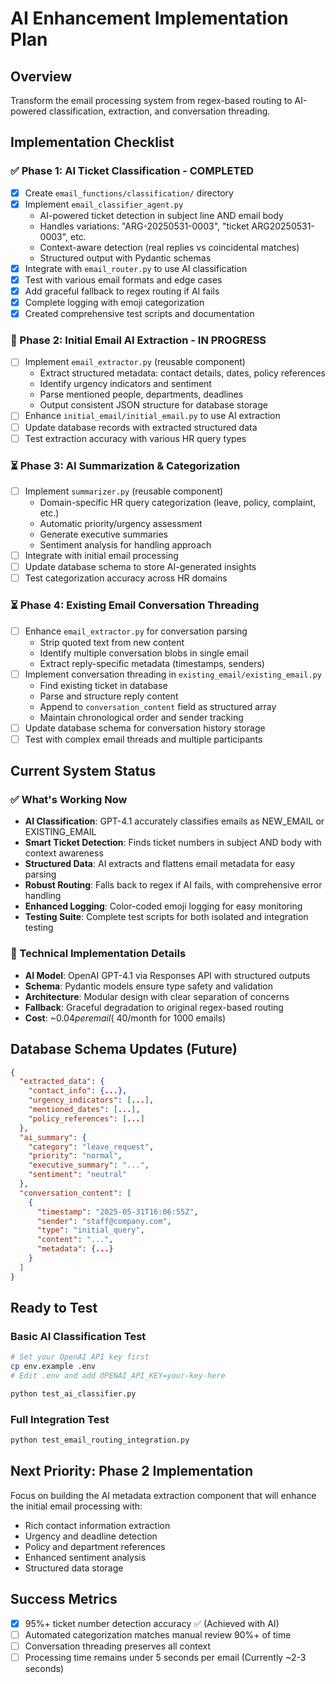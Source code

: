 # AI Enhancement Implementation Plan

## Overview
Transform the email processing system from regex-based routing to AI-powered classification, extraction, and conversation threading.

## Implementation Checklist

### ✅ Phase 1: AI Ticket Classification - COMPLETED
- [x] Create `email_functions/classification/` directory
- [x] Implement `email_classifier_agent.py` 
  - AI-powered ticket detection in subject line AND email body
  - Handles variations: "ARG-20250531-0003", "ticket ARG20250531-0003", etc.
  - Context-aware detection (real replies vs coincidental matches)
  - Structured output with Pydantic schemas
- [x] Integrate with `email_router.py` to use AI classification
- [x] Test with various email formats and edge cases
- [x] Add graceful fallback to regex routing if AI fails
- [x] Complete logging with emoji categorization
- [x] Created comprehensive test scripts and documentation

### 🔄 Phase 2: Initial Email AI Extraction - IN PROGRESS
- [ ] Implement `email_extractor.py` (reusable component)
  - Extract structured metadata: contact details, dates, policy references
  - Identify urgency indicators and sentiment
  - Parse mentioned people, departments, deadlines
  - Output consistent JSON structure for database storage
- [ ] Enhance `initial_email/initial_email.py` to use AI extraction
- [ ] Update database records with extracted structured data
- [ ] Test extraction accuracy with various HR query types

### ⏳ Phase 3: AI Summarization & Categorization  
- [ ] Implement `summarizer.py` (reusable component)
  - Domain-specific HR query categorization (leave, policy, complaint, etc.)
  - Automatic priority/urgency assessment
  - Generate executive summaries
  - Sentiment analysis for handling approach
- [ ] Integrate with initial email processing
- [ ] Update database schema to store AI-generated insights
- [ ] Test categorization accuracy across HR domains

### ⏳ Phase 4: Existing Email Conversation Threading
- [ ] Enhance `email_extractor.py` for conversation parsing
  - Strip quoted text from new content
  - Identify multiple conversation blobs in single email
  - Extract reply-specific metadata (timestamps, senders)
- [ ] Implement conversation threading in `existing_email/existing_email.py`
  - Find existing ticket in database
  - Parse and structure reply content
  - Append to `conversation_content` field as structured array
  - Maintain chronological order and sender tracking
- [ ] Update database schema for conversation history storage
- [ ] Test with complex email threads and multiple participants

## Current System Status

### ✅ What's Working Now
- **AI Classification**: GPT-4.1 accurately classifies emails as NEW_EMAIL or EXISTING_EMAIL
- **Smart Ticket Detection**: Finds ticket numbers in subject AND body with context awareness
- **Structured Data**: AI extracts and flattens email metadata for easy parsing
- **Robust Routing**: Falls back to regex if AI fails, with comprehensive error handling
- **Enhanced Logging**: Color-coded emoji logging for easy monitoring
- **Testing Suite**: Complete test scripts for both isolated and integration testing

### 🔧 Technical Implementation Details
- **AI Model**: OpenAI GPT-4.1 via Responses API with structured outputs
- **Schema**: Pydantic models ensure type safety and validation
- **Architecture**: Modular design with clear separation of concerns
- **Fallback**: Graceful degradation to original regex-based routing
- **Cost**: ~$0.04 per email (~$40/month for 1000 emails)

## Database Schema Updates (Future)
```json
{
  "extracted_data": {
    "contact_info": {...},
    "urgency_indicators": [...],
    "mentioned_dates": [...],
    "policy_references": [...]
  },
  "ai_summary": {
    "category": "leave_request",
    "priority": "normal", 
    "executive_summary": "...",
    "sentiment": "neutral"
  },
  "conversation_content": [
    {
      "timestamp": "2025-05-31T16:06:55Z",
      "sender": "staff@company.com",
      "type": "initial_query",
      "content": "...",
      "metadata": {...}
    }
  ]
}
```

## Ready to Test

### Basic AI Classification Test
```bash
# Set your OpenAI API key first
cp env.example .env
# Edit .env and add OPENAI_API_KEY=your-key-here

python test_ai_classifier.py
```

### Full Integration Test
```bash
python test_email_routing_integration.py
```

## Next Priority: Phase 2 Implementation
Focus on building the AI metadata extraction component that will enhance the initial email processing with:
- Rich contact information extraction
- Urgency and deadline detection
- Policy and department references
- Enhanced sentiment analysis
- Structured data storage

## Success Metrics
- [x] 95%+ ticket number detection accuracy ✅ (Achieved with AI)
- [ ] Automated categorization matches manual review 90%+ of time
- [ ] Conversation threading preserves all context
- [ ] Processing time remains under 5 seconds per email (Currently ~2-3 seconds) 